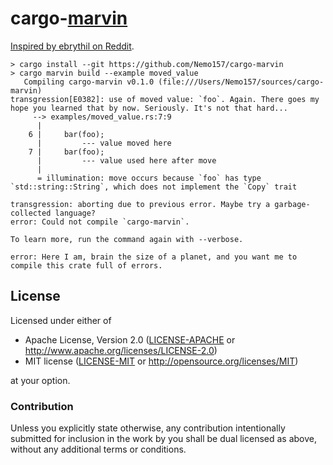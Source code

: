 # cargo-[marvin][]

[Inspired by ebrythil on Reddit][inspiration].

```
> cargo install --git https://github.com/Nemo157/cargo-marvin
> cargo marvin build --example moved_value
   Compiling cargo-marvin v0.1.0 (file:///Users/Nemo157/sources/cargo-marvin)
transgression[E0382]: use of moved value: `foo`. Again. There goes my hope you learned that by now. Seriously. It's not that hard...
     --> examples/moved_value.rs:7:9
      |
    6 |     bar(foo);
      |         --- value moved here
    7 |     bar(foo);
      |         --- value used here after move
      |
      = illumination: move occurs because `foo` has type `std::string::String`, which does not implement the `Copy` trait

transgression: aborting due to previous error. Maybe try a garbage-collected language?
error: Could not compile `cargo-marvin`.

To learn more, run the command again with --verbose.

error: Here I am, brain the size of a planet, and you want me to compile this crate full of errors.
```

## License

Licensed under either of

 * Apache License, Version 2.0 ([LICENSE-APACHE](LICENSE-APACHE) or http://www.apache.org/licenses/LICENSE-2.0)
 * MIT license ([LICENSE-MIT](LICENSE-MIT) or http://opensource.org/licenses/MIT)

at your option.

### Contribution

Unless you explicitly state otherwise, any contribution intentionally submitted
for inclusion in the work by you shall be dual licensed as above, without any
additional terms or conditions.

[marvin]: https://en.wikipedia.org/wiki/Marvin_(character)
[inspiration]: https://www.reddit.com/r/rust/comments/5mlxps/rust_makes_implicit_invariants_explicit/dc57wd3/
